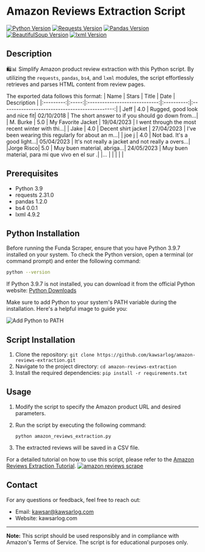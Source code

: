# Amazon Reviews Extraction Script

[![Python Version](https://img.shields.io/badge/python-3.9-blue)](https://www.python.org/downloads/release/python-390/)
[![Requests Version](https://img.shields.io/badge/requests-2.31.0-brightgreen)](https://pypi.org/project/requests/)
[![Pandas Version](https://img.shields.io/badge/pandas-1.2.0-orange)](https://pypi.org/project/pandas/)
[![BeautifulSoup Version](https://img.shields.io/badge/bs4-0.0.1-lightgrey)](https://pypi.org/project/bs4/)
[![lxml Version](https://img.shields.io/badge/lxml-4.9.2-green)](https://pypi.org/project/lxml/)

## Description
🛍️📊 Simplify Amazon product review extraction with this Python script. By utilizing the `requests`, `pandas`, `bs4`, and `lxml` modules, the script effortlessly retrieves and parses HTML content from review pages.

The exported data follows this format:
|   Name    | Stars |             Title             |    Date    |                  Description                  |
|:---------:|:-----:|:-----------------------------:|:----------:|:----------------------------------------------:|
|   Jeff    |  4.0  | Rugged, good look and nice fit| 02/10/2018 | The short answer to if you should go down from...|
| M. Burke  |  5.0  |     My Favorite Jacket       | 19/04/2023 | I went through the most recent winter with thi...|
|   Jake    |  4.0  |    Decent shirt jacket       | 27/04/2023 | I’ve been wearing this regularly for about an m...|
|  joe j    |  4.0  | Not bad. It's a good light...| 05/04/2023 | It's not really a jacket and not really a overs...|
|Jorge Risco|  5.0  | Muy buen material, abriga...| 24/05/2023 | Muy buen material, para mi que vivo en el sur .|
|...        |       |                             |            |                                                |


## Prerequisites
- Python 3.9
- requests 2.31.0
- pandas 1.2.0
- bs4 0.0.1
- lxml 4.9.2

## Python Installation
Before running the Funda Scraper, ensure that you have Python 3.9.7 installed on your system. To check the Python version, open a terminal (or command prompt) and enter the following command:

```bash
python --version
```

If Python 3.9.7 is not installed, you can download it from the official Python website: [Python Downloads](https://www.python.org/downloads/release/python-397/)

Make sure to add Python to your system's PATH variable during the installation. Here's a helpful image to guide you:

![Add Python to PATH](https://camo.githubusercontent.com/96c8ee1f0cc3bbb4145befc07d39dfc629404b8f3dc692298b6419e20714fa33/68747470733a2f2f696d673030312e70726e747363722e636f6d2f66696c652f696d673030312f544e2d6d62647a79547871767130546a6f7a683959512e6a706567)

## Script Installation
1. Clone the repository: `git clone https://github.com/kawsarlog/amazon-reviews-extraction.git`
2. Navigate to the project directory: `cd amazon-reviews-extraction`
3. Install the required dependencies: `pip install -r requirements.txt`

## Usage
1. Modify the script to specify the Amazon product URL and desired parameters.
2. Run the script by executing the following command:

   ```
   python amazon_reviews_extraction.py
   ```

3. The extracted reviews will be saved in a CSV file.

For a detailed tutorial on how to use this script, please refer to the [Amazon Reviews Extraction Tutorial](https://www.youtube.com/watch?v=m-3kyQLIXlU).
[![amazon reviews scrape](https://img001.prntscr.com/file/img001/5dJtVNx6T6eoizkcI4n3Dg.png)](https://www.youtube.com/watch?v=m-3kyQLIXlU)

## Contact
For any questions or feedback, feel free to reach out:

- Email: kawsar@kawsarlog.com
- Website: kawsarlog.com

---

**Note:** This script should be used responsibly and in compliance with Amazon's Terms of Service. The script is for educational purposes only.
